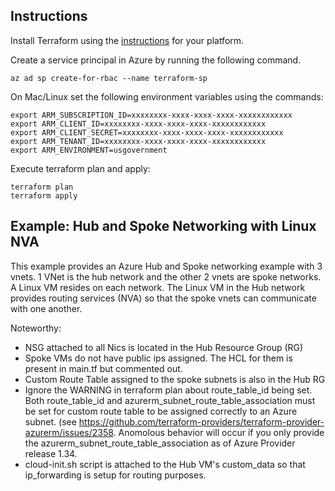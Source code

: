 ## Instructions
Install Terraform using the [instructions](https://learn.hashicorp.com/terraform/getting-started/install.html) for your platform.

Create a service principal in Azure by running the following command.
```
az ad sp create-for-rbac --name terraform-sp
```

On Mac/Linux set the following environment variables using the commands:
```
export ARM_SUBSCRIPTION_ID=xxxxxxxx-xxxx-xxxx-xxxx-xxxxxxxxxxxx
export ARM_CLIENT_ID=xxxxxxxx-xxxx-xxxx-xxxx-xxxxxxxxxxxx
export ARM_CLIENT_SECRET=xxxxxxxx-xxxx-xxxx-xxxx-xxxxxxxxxxxx
export ARM_TENANT_ID=xxxxxxxx-xxxx-xxxx-xxxx-xxxxxxxxxxxx
export ARM_ENVIRONMENT=usgovernment
```

Execute terraform plan and apply:
```
terraform plan
terraform apply
```

## Example: Hub and Spoke Networking with Linux NVA 

This example provides an Azure Hub and Spoke networking example with 3 vnets.  1 VNet is the hub network and the other 2 vnets are spoke networks.  A Linux VM resides on each network.  The Linux VM in the Hub network provides routing services (NVA) so that the spoke vnets can communicate with one another.

Noteworthy:
* NSG attached to all Nics is located in the Hub Resource Group (RG)
* Spoke VMs do not have public ips assigned.  The HCL for them is present in main.tf but commented out.
* Custom Route Table assigned to the spoke subnets is also in the Hub RG
* Ignore the WARNING in terraform plan about route_table_id being set.  Both route_table_id and azurerm_subnet_route_table_association must be set for custom route table to be assigned correctly to an Azure subnet.  (see https://github.com/terraform-providers/terraform-provider-azurerm/issues/2358.  Anomolous behavior will occur if you only provide the azurerm_subnet_route_table_association as of Azure Provider release 1.34.
* cloud-init.sh script is attached to the Hub VM's custom_data so that ip_forwarding is setup for routing purposes.

